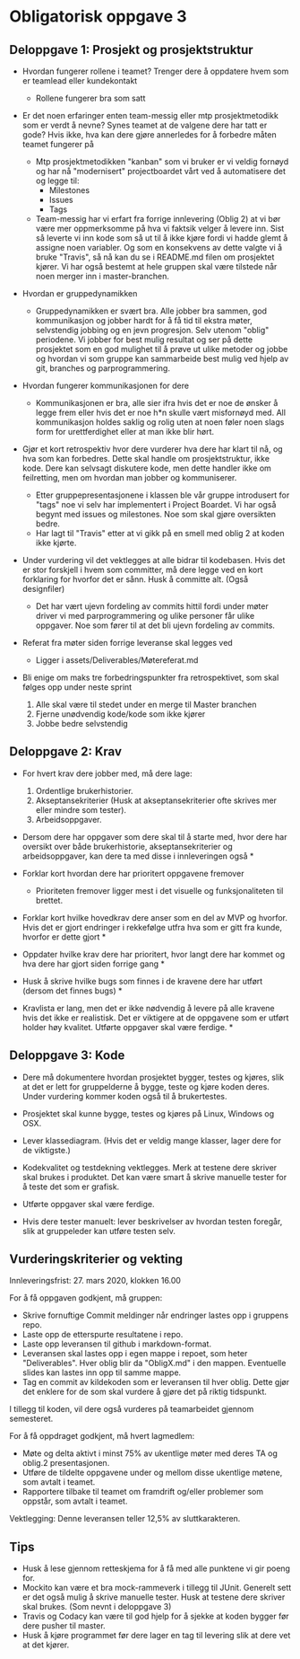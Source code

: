 # Obligatorisk oppgave 3

## Deloppgave 1: Prosjekt og prosjektstruktur
*   Hvordan fungerer rollene i teamet? Trenger dere å oppdatere hvem som er teamlead eller kundekontakt
    *   Rollene fungerer bra som satt
    
*   Er det noen erfaringer enten team-messig eller mtp prosjektmetodikk som er verdt å nevne? Synes teamet
at de valgene dere har tatt er gode? Hvis ikke, hva kan dere gjøre annerledes for å forbedre måten teamet
fungerer på
    *   Mtp prosjektmetodikken "kanban" som vi bruker er vi veldig fornøyd og har nå "modernisert" projectboardet
    vårt ved å automatisere det og legge til:
        *   Milestones
        *   Issues
        *   Tags
    *   Team-messig har vi erfart fra forrige innlevering (Oblig 2) at vi bør være mer oppmerksomme på hva vi faktsik
    velger å levere inn. Sist så leverte vi inn kode som så ut til å ikke kjøre fordi vi hadde
    glemt å assigne noen variabler. Og som en konsekvens av dette valgte vi å bruke "Travis",
    så nå kan du se i README.md filen om prosjektet kjører. Vi har også bestemt at hele gruppen skal
    være tilstede når noen merger inn i master-branchen.
    
*   Hvordan er gruppedynamikken
    *   Gruppedynamikken er svært bra. Alle jobber bra sammen, god kommunikasjon og jobber hardt for å få tid til ekstra møter, selvstendig jobbing og en jevn progresjon. Selv utenom "oblig" periodene.
    Vi jobber for best mulig resultat og ser på dette prosjektet som en god mulighet til å prøve ut ulike metoder og jobbe og hvordan vi som gruppe kan sammarbeide best mulig ved hjelp av git, branches og 
    parprogrammering. 

*   Hvordan fungerer kommunikasjonen for dere
    *   Kommunikasjonen er bra, alle sier ifra hvis det er noe de ønsker å legge frem eller hvis det er noe h*n skulle vært misfornøyd med. All kommunikasjon holdes saklig og rolig uten 
    at noen føler noen slags form for urettferdighet eller at man ikke blir hørt.

*   Gjør et kort retrospektiv hvor dere vurderer hva dere har klart til nå, og hva som kan forbedres. Dette skal
handle om prosjektstruktur, ikke kode. Dere kan selvsagt diskutere kode, men dette handler ikke om
feilretting, men om hvordan man jobber og kommuniserer.
    *   Etter gruppepresentasjonene i klassen ble vår gruppe introdusert for "tags" noe vi selv har implementert i Project Boardet. Vi har også begynt med issues og milestones. Noe som skal gjøre
    oversikten bedre.
    *   Har lagt til "Travis" etter at vi gikk på en smell med oblig 2 at koden ikke kjørte.
    
*   Under vurdering vil det vektlegges at alle bidrar til kodebasen. Hvis det er stor forskjell i hvem som
committer, må dere legge ved en kort forklaring for hvorfor det er sånn. Husk å committe alt. (Også designfiler)
    *   Det har vært ujevn fordeling av commits hittil fordi under møter driver vi med parprogrammering og ulike personer får ulike oppgaver.
    Noe som fører til at det bli ujevn fordeling av commits.
    
*   Referat fra møter siden forrige leveranse skal legges ved
    *   Ligger i assets/Deliverables/Møtereferat.md

*   Bli enige om maks tre forbedringspunkter fra retrospektivet, som skal følges opp under neste sprint
    1.  Alle skal være til stedet under en merge til Master branchen
    2.  Fjerne unødvendig kode/kode som ikke kjører
    3.  Jobbe bedre selvstendig

## Deloppgave 2: Krav
*   For hvert krav dere jobber med, må dere lage:
    1.  Ordentlige brukerhistorier.
    2.  Akseptansekriterier (Husk at akseptansekriterier ofte skrives mer eller mindre som tester).
    3.  Arbeidsoppgaver.
    
*   Dersom dere har oppgaver som dere skal til å starte med, hvor dere har oversikt over både brukerhistorie, akseptansekriterier og arbeidsoppgaver, kan dere ta med disse i innleveringen også
    *   
    
*   Forklar kort hvordan dere har prioritert oppgavene fremover
    *   Prioriteten fremover ligger mest i det visuelle og funksjonaliteten til brettet.
    
*   Forklar kort hvilke hovedkrav dere anser som en del av MVP og hvorfor. Hvis det er gjort endringer i rekkefølge utfra hva som er gitt fra kunde, hvorfor er dette gjort
    *   
    
*   Oppdater hvilke krav dere har prioritert, hvor langt dere har kommet og hva dere har gjort siden forrige gang
    *   
     
*   Husk å skrive hvilke bugs som finnes i de kravene dere har utført (dersom det finnes bugs)
    *   
    
*   Kravlista er lang, men det er ikke nødvendig å levere på alle kravene hvis det ikke er realistisk. Det er viktigere at de oppgavene som er utført holder høy kvalitet. Utførte oppgaver skal være ferdige.
    *   

## Deloppgave 3: Kode
*   Dere må dokumentere hvordan prosjektet bygger, testes og kjøres, slik at det er lett for gruppelderne å bygge, teste og kjøre koden deres. Under vurdering kommer koden også til å brukertestes.

*   Prosjektet skal kunne bygge, testes og kjøres på Linux, Windows og OSX.

*   Lever klassediagram. (Hvis det er veldig mange klasser, lager dere for de viktigste.)

*   Kodekvalitet og testdekning vektlegges. Merk at testene dere skriver skal brukes i produktet. Det kan være smart å skrive manuelle tester for å teste det som er grafisk. 

*   Utførte oppgaver skal være ferdige.

*   Hvis dere tester manuelt: lever beskrivelser av hvordan testen foregår, slik at gruppeleder kan utføre testen selv.

## Vurderingskriterier og vekting
Innleveringsfrist: 27. mars 2020, klokken 16.00

For å få oppgaven godkjent, må gruppen:
*   Skrive fornuftige Commit meldinger når endringer lastes opp i gruppens repo.
*   Laste opp de etterspurte resultatene i repo.
*   Laste opp leveransen til github i markdown-format.
*   Leveransen skal lastes opp i egen mappe i repoet, som heter "Deliverables". Hver oblig blir da "ObligX.md" i den mappen. Eventuelle slides kan lastes inn opp til samme mappe.
*   Tag en commit av kildekoden som er leveransen til hver oblig. Dette gjør det enklere for de som skal vurdere å gjøre det på riktig tidspunkt.

I tillegg til koden, vil dere også vurderes på teamarbeidet gjennom semesteret.

For å få oppdraget godkjent, må hvert lagmedlem:
*   Møte og delta aktivt i minst 75% av ukentlige møter med deres TA og oblig.2 presentasjonen.
*   Utføre de tildelte oppgavene under og mellom disse ukentlige møtene, som avtalt i teamet.
*   Rapportere tilbake til teamet om framdrift og/eller problemer som oppstår, som avtalt i teamet.

Vektlegging: Denne leveransen teller 12,5% av sluttkarakteren.

## Tips
*   Husk å lese gjennom retteskjema for å få med alle punktene vi gir poeng for. 
*   Mockito kan være et bra mock-rammeverk i tillegg til JUnit. Generelt sett er det også mulig å skrive manuelle tester. Husk at testene dere skriver skal brukes. (Som nevnt i deloppgave 3)
*   Travis og Codacy kan være til god hjelp for å sjekke at koden bygger før dere pusher til master.
*   Husk å kjøre programmet før dere lager en tag til levering slik at dere vet at det kjører. 
